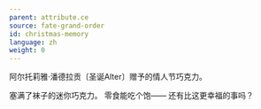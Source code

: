 ```yaml
---
parent: attribute.ce
source: fate-grand-order
id: christmas-memory
language: zh
weight: 0
---
```


阿尔托莉雅·潘德拉贡〔圣诞Alter〕赠予的情人节巧克力。

塞满了袜子的迷你巧克力。
零食能吃个饱——
还有比这更幸福的事吗？
